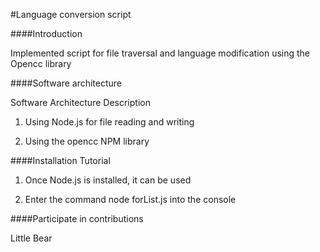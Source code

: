 #Language conversion script



####Introduction

Implemented script for file traversal and language modification using the Opencc library



####Software architecture

Software Architecture Description

1. Using Node.js for file reading and writing

2. Using the opencc NPM library




####Installation Tutorial



1. Once Node.js is installed, it can be used

2. Enter the command node forList.js into the console





####Participate in contributions



Little Bear